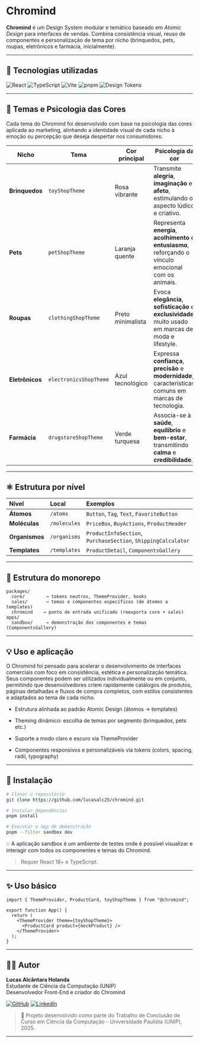 # Chromind

**Chromind** é um Design System modular e temático baseado em _Atomic Design_ para interfaces de vendas. Combina consistência visual, reuso de componentes e personalização de tema por nicho (brinquedos, pets, roupas, eletrônicos e farmácia, inicialmente).

---

## 🧰 Tecnologias utilizadas

![React](https://img.shields.io/badge/React-20232A?style=for-the-badge&logo=react&logoColor=61DAFB)
![TypeScript](https://img.shields.io/badge/TypeScript-3178C6?style=for-the-badge&logo=typescript&logoColor=white)
![Vite](https://img.shields.io/badge/Vite-646CFF?style=for-the-badge&logo=vite&logoColor=FFD62E)
![pnpm](https://img.shields.io/badge/pnpm-F69220?style=for-the-badge&logo=pnpm&logoColor=white)
![Design Tokens](https://img.shields.io/badge/Design%20Tokens-2DD4BF?style=for-the-badge)

---

## 🎨 Temas e Psicologia das Cores

Cada tema do Chromind foi desenvolvido com base na psicologia das cores aplicada ao marketing, alinhando a identidade visual de cada nicho à emoção ou percepção que deseja despertar nos consumidores:

| Nicho           | Tema                   | Cor principal     | Psicologia da cor                                                                                        |
| --------------- | ---------------------- | ----------------- | -------------------------------------------------------------------------------------------------------- |
| **Brinquedos**  | `toyShopTheme`         | Rosa vibrante     | Transmite **alegria**, **imaginação** e **afeto**, estimulando o aspecto lúdico e criativo.              |
| **Pets**        | `petShopTheme`         | Laranja quente    | Representa **energia**, **acolhimento** e **entusiasmo**, reforçando o vínculo emocional com os animais. |
| **Roupas**      | `clothingShopTheme`    | Preto minimalista | Evoca **elegância**, **sofisticação** e **exclusividade**, muito usado em marcas de moda e lifestyle.    |
| **Eletrônicos** | `electronicsShopTheme` | Azul tecnológico  | Expressa **confiança**, **precisão** e **modernidade**, características comuns em marcas de tecnologia.  |
| **Farmácia**    | `drugstoreShopTheme`   | Verde turquesa    | Associa-se à **saúde**, **equilíbrio** e **bem-estar**, transmitindo **calma** e **credibilidade**.      |

---

## ⚛️ Estrutura por nível

| Nível          | Local        | Exemplos                                                      |
| :------------- | :----------- | :------------------------------------------------------------ |
| **Átomos**     | `/atoms`     | `Button`, `Tag`, `Text`, `FavoriteButton`                     |
| **Moléculas**  | `/molecules` | `PriceBox`, `BuyActions`, `ProductHeader`                     |
| **Organismos** | `/organisms` | `ProductInfoSection`, `PurchaseSection`, `ShippingCalculator` |
| **Templates**  | `/templates` | `ProductDetail`, `ComponentsGallery`                          |

---

## 🧱 Estrutura do monorepo

```
packages/
  core/        → tokens neutros, ThemeProvider, hooks
  sales/       → temas e componentes específicos (de átomos a templates)
  chromind    → ponto de entrada unificado (reexporta core + sales)
apps/
  sandbox/     → demonstração dos componentes e temas (ComponentsGallery)
```

---

## 💡 Uso e aplicação

O Chromind foi pensado para acelerar o desenvolvimento de interfaces comerciais com foco em consistência, estética e personalização temática. Seus componentes podem ser utilizados individualmente ou em conjunto, permitindo que desenvolvedores criem rapidamente catálogos de produtos, páginas detalhadas e fluxos de compra completos, com estilos consistentes e adaptados ao tema de cada nicho.

- Estrutura alinhada ao padrão Atomic Design (átomos → templates)

- Theming dinâmico: escolha de temas por segmento (brinquedos, pets etc.)

- Suporte a modo claro e escuro via ThemeProvider

- Componentes responsivos e personalizáveis via tokens (colors, spacing, radii, typography)

---

## 🚀 Instalação

```bash
# Clonar o repositório
git clone https://github.com/lucasalc25/chromind.git

# Instalar dependências
pnpm install

# Executar o app de demonstração
pnpm --filter sandbox dev
```

💡 A aplicação sandbox é um ambiente de testes onde é possível visualizar e interagir com todos os componentes e temas do Chromind.

> Requer React 18+ e TypeScript.

---

## ✨ Uso básico

```tsx
import { ThemeProvider, ProductCard, toyShopTheme } from "@chromind";

export function App() {
  return (
    <ThemeProvider theme={toyShopTheme}>
      <ProductCard product={mockProduct} />
    </ThemeProvider>
  );
}
```

---

## 🧑‍💻 Autor

**Lucas Alcântara Holanda** <br>
Estudante de Ciência da Computação (UNIP) <br>
Desenvolvedor Front-End e criador do Chromind <br>

[![GitHub](https://img.shields.io/badge/GitHub-100000?style=for-the-badge&logo=github&logoColor=white)](https://github.com/lucasalc25)
[![LinkedIn](https://img.shields.io/badge/LinkedIn-0A66C2?style=for-the-badge&logo=linkedin&logoColor=white)](https://www.linkedin.com/in/lucas-alcantara-holanda)

> 🧩 Projeto desenvolvido como parte do Trabalho de Conclusão de Curso em Ciência da Computação - Universidade Paulista (UNIP), 2025.

---
